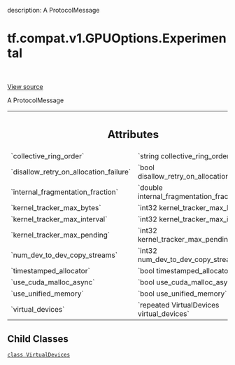 description: A ProtocolMessage

<div itemscope itemtype="http://developers.google.com/ReferenceObject">
<meta itemprop="name" content="tf.compat.v1.GPUOptions.Experimental" />
<meta itemprop="path" content="Stable" />
<meta itemprop="property" content="VirtualDevices"/>
</div>

# tf.compat.v1.GPUOptions.Experimental

<!-- Insert buttons and diff -->

<table class="tfo-notebook-buttons tfo-api nocontent" align="left">

</table>

<a target="_blank" class="external" href="/code/stable/tensorflow/core/protobuf/config.proto">View source</a>



A ProtocolMessage

<!-- Placeholder for "Used in" -->




<!-- Tabular view -->
 <table class="responsive fixed orange">
<colgroup><col width="214px"><col></colgroup>
<tr><th colspan="2"><h2 class="add-link">Attributes</h2></th></tr>

<tr>
<td>
`collective_ring_order`
</td>
<td>
`string collective_ring_order`
</td>
</tr><tr>
<td>
`disallow_retry_on_allocation_failure`
</td>
<td>
`bool disallow_retry_on_allocation_failure`
</td>
</tr><tr>
<td>
`internal_fragmentation_fraction`
</td>
<td>
`double internal_fragmentation_fraction`
</td>
</tr><tr>
<td>
`kernel_tracker_max_bytes`
</td>
<td>
`int32 kernel_tracker_max_bytes`
</td>
</tr><tr>
<td>
`kernel_tracker_max_interval`
</td>
<td>
`int32 kernel_tracker_max_interval`
</td>
</tr><tr>
<td>
`kernel_tracker_max_pending`
</td>
<td>
`int32 kernel_tracker_max_pending`
</td>
</tr><tr>
<td>
`num_dev_to_dev_copy_streams`
</td>
<td>
`int32 num_dev_to_dev_copy_streams`
</td>
</tr><tr>
<td>
`timestamped_allocator`
</td>
<td>
`bool timestamped_allocator`
</td>
</tr><tr>
<td>
`use_cuda_malloc_async`
</td>
<td>
`bool use_cuda_malloc_async`
</td>
</tr><tr>
<td>
`use_unified_memory`
</td>
<td>
`bool use_unified_memory`
</td>
</tr><tr>
<td>
`virtual_devices`
</td>
<td>
`repeated VirtualDevices virtual_devices`
</td>
</tr>
</table>



## Child Classes
[`class VirtualDevices`](../../../../tf/compat/v1/GPUOptions/Experimental/VirtualDevices.md)

